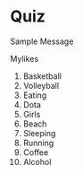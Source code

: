 # Quiz

Sample Message

Mylikes
1. Basketball
2. Volleyball
3. Eating
4. Dota
5. Girls
6. Beach
7. Sleeping
8. Running
9. Coffee
10. Alcohol